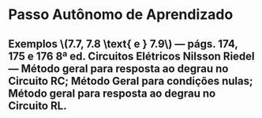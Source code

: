 <!-- _class: lead -->
# Passo Autônomo de Aprendizado

<!-- _class: lead -->
## Exemplos \\(7.7, 7.8 \text{ e } 7.9\\) — págs. 174, 175 e 176 8ª ed. Circuitos Elétricos Nilsson Riedel — Método geral para resposta ao degrau no Circuito RC; Método Geral para condições nulas; Método geral para resposta ao degrau no Circuito RL.
